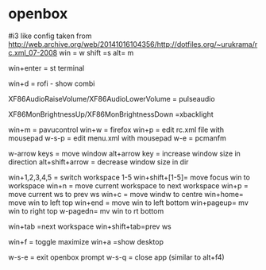 # openbox
#i3 like config 
taken from http://web.archive.org/web/20141016104356/http://dotfiles.org/~urukrama/rc.xml_07-2008
 win = w
 shift =s
 alt= m
 
 
 
win+enter = st terminal 

win+d = rofi - show  combi 

XF86AudioRaiseVolume/XF86AudioLowerVolume = pulseaudio

XF86MonBrightnessUp/XF86MonBrightnessDown  =xbacklight 


win+m = pavucontrol
win+w = firefox
win+p = edit rc.xml file with mousepad 
w-s-p = edit menu.xml with mousepad
w-e = pcmanfm


w-arrow keys = move window 
alt+arrow key = increase window size in direction
alt+shift+arrow = decrease window size in dir 

win+1,2,3,4,5 = switch workspace 1-5
win+shift+[1-5]= move focus win to workspace 
win+n = move current workspace to next workspace
win+p = move current ws to prev ws 
win+c = move windw to centre 
win+home= move win  to left top
win+end = move win  to left bottom 
win+pageup= mv win to right top
w-pagedn= mv win to rt bottom

win+tab =next workspace
win+shift+tab=prev ws

win+f = toggle maximize 
win+a =show desktop

w-s-e = exit  openbox prompt 
w-s-q = close app (similar to alt+f4)




